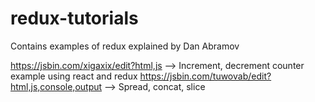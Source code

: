 # redux-tutorials
Contains examples of redux explained by Dan Abramov

https://jsbin.com/xigaxix/edit?html,js --> Increment, decrement counter example using react and redux
https://jsbin.com/tuwovab/edit?html,js,console,output --> Spread, concat, slice
